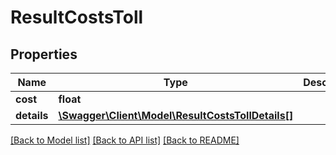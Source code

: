 # ResultCostsToll

## Properties
Name | Type | Description | Notes
------------ | ------------- | ------------- | -------------
**cost** | **float** |  | [optional] 
**details** | [**\Swagger\Client\Model\ResultCostsTollDetails[]**](ResultCostsTollDetails.md) |  | [optional] 

[[Back to Model list]](../README.md#documentation-for-models) [[Back to API list]](../README.md#documentation-for-api-endpoints) [[Back to README]](../README.md)


